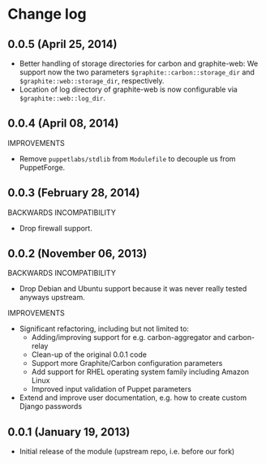 # Change log

## 0.0.5 (April 25, 2014)

* Better handling of storage directories for carbon and graphite-web:  We support now the two parameters
  `$graphite::carbon::storage_dir` and `$graphite::web::storage_dir`, respectively.
* Location of log directory of graphite-web is now configurable via `$graphite::web::log_dir`.


## 0.0.4 (April 08, 2014)

IMPROVEMENTS

* Remove `puppetlabs/stdlib` from `Modulefile` to decouple us from PuppetForge.


## 0.0.3 (February 28, 2014)

BACKWARDS INCOMPATIBILITY

* Drop firewall support.


## 0.0.2 (November 06, 2013)

BACKWARDS INCOMPATIBILITY

* Drop Debian and Ubuntu support because it was never really tested anyways upstream.

IMPROVEMENTS

* Significant refactoring, including but not limited to:
    * Adding/improving support for e.g. carbon-aggregator and carbon-relay
    * Clean-up of the original 0.0.1 code
    * Support more Graphite/Carbon configuration parameters
    * Add support for RHEL operating system family including Amazon Linux
    * Improved input validation of Puppet parameters
* Extend and improve user documentation, e.g. how to create custom Django passwords


## 0.0.1 (January 19, 2013)

* Initial release of the module (upstream repo, i.e. before our fork)

